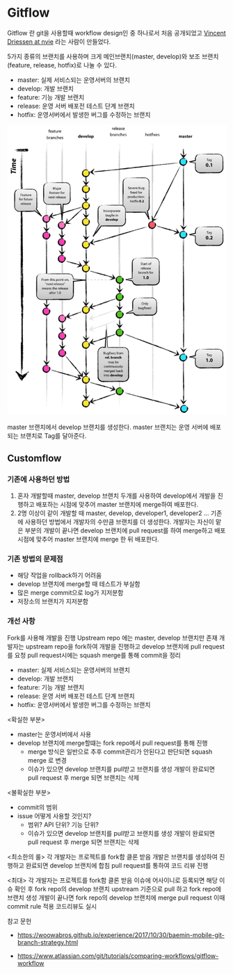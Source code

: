 # Gitflow

Gitflow 란 git을 사용할때 workflow design인 중 하나로서 처음 공개되었고  [Vincent Driessen at nvie](http://nvie.com/posts/a-successful-git-branching-model/)  라는 사람이 만들었다. 

5가지 종류의 브랜치를 사용하며 크게 메인브랜치(master, develop)와 보조 브랜치(feature, release, hotfix)로 나눌 수 있다.

- master: 실제 서비스되는 운영서버의 브랜치
- develop: 개발 브랜치
- feature: 기능 개발 브랜치
- release: 운영 서버 배포전 테스트 단계 브랜치
- hotfix: 운영서버에서 발생한 버그를 수정하는 브랜치

 ![img](images/git%20flow/git-model@2x.png) 



master 브랜치에서 develop 브랜치를 생성한다. master 브랜치는 운영 서버에 배포되는 브랜치로 Tag를 달아준다. 



## Customflow
### 기존에 사용하던 방법

1. 혼자 개발할때
   master, develop 브랜치 두개를 사용하여 
   develop에서 개발을 진행하고 배포하는 시점에 맞추어 master 브랜치에 merge하여 배포한다. 
2. 2명 이상이 같이 개발할 때
   master, develop, developer1, developer2 ... 
   기존에 사용하던 방법에서  개발자의 수만큼 브랜치를 더 생성한다. 
   개발자는 자신이 맡은 부분의 개발이 끝나면 develop 브랜치에 pull request를 하여 merge하고 
   배포 시점에 맞추어 master 브랜치에 merge 한 뒤 배포한다.

### 기존 방법의 문제점

- 해당 작업을 rollback하기 어려움
- develop 브랜치에 merge할 때 테스트가 부실함
- 많은 merge commit으로 log가 지저분함
- 저장소의 브랜치가 지저분함



### 개선 사항

Fork를 사용해 개발을 진행
Upstream repo 에는 master, develop 브랜치만 존재
개발자는 upstream repo을 fork하여 개발을 진행하고 develop 브랜치에 pull request를 요청
pull request시에는 squash merge를 통해 commit을 정리

- master: 실제 서비스되는 운영서버의 브랜치
- develop: 개발 브랜치
- feature: 기능 개발 브랜치
- release: 운영 서버 배포전 테스트 단계 브랜치
- hotfix: 운영서버에서 발생한 버그를 수정하는 브랜치

<확실한 부분>

- master는 운영서버에서 사용
- develop 브랜치에 merge할떄는 fork repo에서 pull request를 통해 진행
  - merge 방식은 일반으로 추후 commit관리가 안된다고 판단되면 squash merge 로 변경
  - 이슈가 있으면 develop 브랜치를 pull받고 브랜치를 생성 개발이 완료되면 pull request 후 merge 되면 브랜치는 삭제
  
  

<불확실한 부분>

- commit의 범위
- issue 어떻게 사용할 것인지?
  - 범위? API 단위? 기능 단위?
  - 이슈가 있으면 develop 브랜치를 pull받고 브랜치를 생성 개발이 완료되면 pull request 후 merge 되면 브랜치는 삭제
  
    

<최소한의 룰>
각 개발자는 프로젝트를 fork함
클론 받음
개발은 브랜치를 생성하여 진행하고 완료되면 develop 브랜치에 합침
pull request를 통하여 코드 리뷰 진행

<최대>
각 개발자는 프로젝트를 fork함
클론 받음
이슈에 어사이니로 등록되면 해당 이슈 확인 후 
fork repo의 develop 브랜치 upstream 기준으로 pull 하고 fork repo에 브랜치 생성
개발이 끝나면 fork repo의 develop 브랜치에 merge
pull request 이때 commit rule 적용 코드리뷰도 실시

참고 문헌

-  https://woowabros.github.io/experience/2017/10/30/baemin-mobile-git-branch-strategy.html 

-  https://www.atlassian.com/git/tutorials/comparing-workflows/gitflow-workflow 
